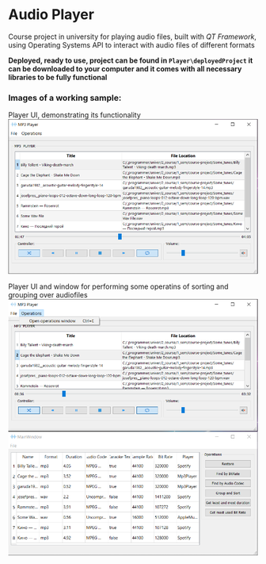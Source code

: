 # Audio Player 

Course project in university for playing audio files, built with _QT Framework_, using Operating Systems API to interact with audio files of different formats

**Deployed, ready to use, project can be found in `Player\deployedProject` it can be downloaded to your computer and it comes with all necessary libraries to be fully functional**
### Images of a working sample:

Player UI, demonstrating its functionality
![Player UI](https://github.com/kapitanchuk/Player/blob/master/Images/Player_interface.png?raw=true)

Player UI and window for performing some operatins of sorting and grouping over audiofiles
![Player UI](https://github.com/kapitanchuk/Player/blob/master/Images/Player_with_operationsWindow.png?raw=true)
